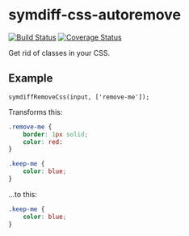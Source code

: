 # symdiff-css-autoremove

[![Build Status](http://img.shields.io/travis/symdiff/symdiff-css-autoremove.svg)](https://travis-ci.org/symdiff/symdiff-css-autoremove) [![Coverage Status](https://coveralls.io/repos/symdiff/symdiff-css-autoremove/badge.svg?branch=master)](https://coveralls.io/r/symdiff/symdiff-css-autoremove?branch=master)

Get rid of classes in your CSS.

## Example

    symdiffRemoveCss(input, ['remove-me']);

Transforms this:

~~~ css
.remove-me {
    border: 1px solid;
    color: red:
}

.keep-me {
    color: blue;
}
~~~

...to this:

~~~ css
.keep-me {
    color: blue;
}
~~~
